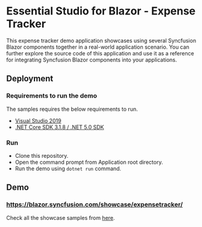 # Essential Studio for Blazor - Expense Tracker

This expense tracker demo application showcases using several Syncfusion Blazor components together in a real-world application scenario. You can further explore the source code of this application and use it as a reference for integrating Syncfusion Blazor components into your applications.

## Deployment

### Requirements to run the demo

The samples requires the below requirements to run.

* [Visual Studio 2019](https://visualstudio.microsoft.com/vs/)
* [.NET Core SDK 3.1.8 / .NET 5.0 SDK](https://dotnet.microsoft.com/download/dotnet/5.0)

### Run

* Clone this repository.
* Open the command prompt from Application root directory.
* Run the demo using `dotnet run` command.

## Demo

### <a href="https://blazor.syncfusion.com/showcase/expensetracker/" target="_blank">https://blazor.syncfusion.com/showcase/expensetracker/</a>

Check all the showcase samples from <a href="https://blazor.syncfusion.com/" target="_blank">here</a>.
